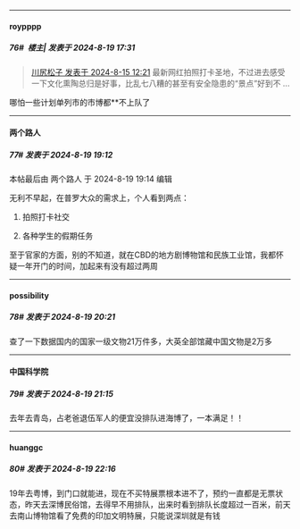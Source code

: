 ﻿
*****

####  roypppp  
##### 76#         楼主| 发表于 2024-8-19 17:31

<blockquote><a href="httphttps://bbs.saraba1st.com/2b/forum.php?mod=redirect&amp;goto=findpost&amp;pid=65899739&amp;ptid=2195027" target="_blank">川尻松子 发表于 2024-8-15 12:21</a>
最新网红拍照打卡圣地，不过进去感受一下文化熏陶总归是好事，比乱七八糟的甚至有安全隐患的“景点”好到不 ...</blockquote>
哪怕一些计划单列市的市博都**不上队了


*****

####  两个路人  
##### 77#       发表于 2024-8-19 19:12

 本帖最后由 两个路人 于 2024-8-19 19:14 编辑 

无利不早起，在普罗大众的需求上，个人看到两点：

1. 拍照打卡社交

2. 各种学生的假期任务

至于官家的方面，别的不知道，就在CBD的地方剧博物馆和民族工业馆，我都怀疑一年开门的时间，加起来有没有超过两周


*****

####  possibility  
##### 78#       发表于 2024-8-19 20:21

查了一下数据国内的国家一级文物21万件多，大英全部馆藏中国文物是2万多


*****

####  中国科学院  
##### 79#       发表于 2024-8-19 21:15

去年去青岛，占老爸退伍军人的便宜没排队进海博了，一本满足！！


*****

####  huanggc  
##### 80#       发表于 2024-8-19 22:16

19年去粤博，到门口就能进，现在不买特展票根本进不了，预约一直都是无票状态，昨天去深博民俗馆，去得早不用排队，出来时看到排队长度超过一百米，前天去南山博物馆看了免费的印加文明特展，只能说深圳就是有钱

